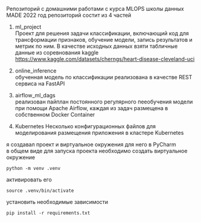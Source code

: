 Репозиторий с домашними работами с курса MLOPS школы данных MADE 2022 год
репозиторий состит из 4 частей

1. ml_project  
Проект для решения задачи классификации, включающий код для трансформации признаков, обучение модели, запись результатов и метрик по ним.
В качестве исходных данных взяти табличные данные из соревнования kaggle https://www.kaggle.com/datasets/cherngs/heart-disease-cleveland-uci

2. online_inference  
обученная модель по классификации реализована в качестве REST сервиса на FastAPI

3. airflow_ml_dags  
реализован пайплан постоянного регулярного пееобучения модели при помощи Apache Airflow, каждая из задач размещена в собственном Docker Container

4. Kubernetes
Несколько конфигурационных файлов для моделирования размещения приложения в кластере Kubernetes

я создавал проект и виртуальное окружения для него в PyCharm  
в общем виде для запуска проекта необходимо создать виртуальное окружение  

    python -m venv .venv

активировать его  

    source .venv/bin/activate

установить необходимые зависимости  

    pip install -r requirements.txt
